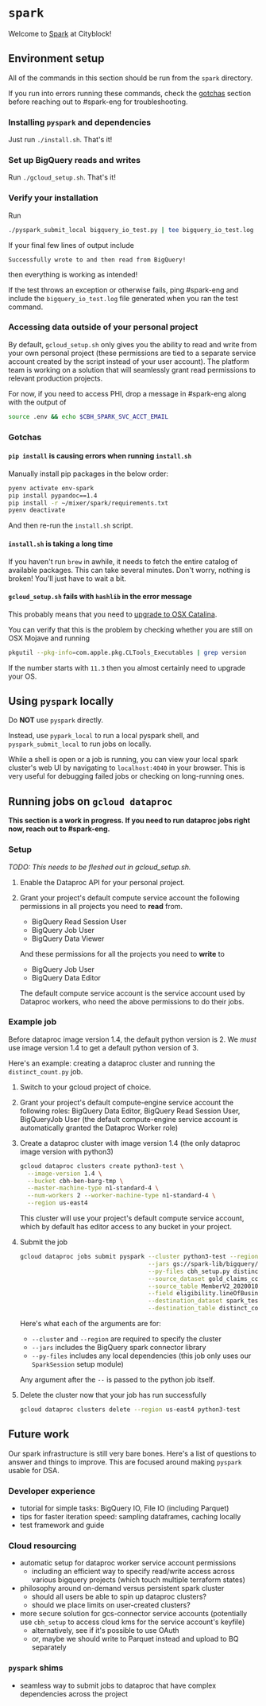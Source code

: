 # `spark`

Welcome to [Spark](https://spark.apache.org/) at Cityblock!

## Environment setup

All of the commands in this section should be run from the `spark` directory.

If you run into errors running these commands, check the [gotchas](#gotchas) section before reaching
out to #spark-eng for troubleshooting.

### Installing `pyspark` and dependencies

Just run `./install.sh`. That's it!

### Set up BigQuery reads and writes

Run `./gcloud_setup.sh`. That's it!

### Verify your installation

Run

```bash
./pyspark_submit_local bigquery_io_test.py | tee bigquery_io_test.log
```

If your final few lines of output include

```
Successfully wrote to and then read from BigQuery!
```

then everything is working as intended!

If the test throws an exception or otherwise fails, ping #spark-eng and include the
`bigquery_io_test.log` file generated when you ran the test command.

### Accessing data outside of your personal project

By default, `gcloud_setup.sh` only gives you the ability to read and write from your own personal
project (these permissions are tied to a separate service account created by the script instead of
your user account). The platform team is working on a solution that will seamlessly grant read
permissions to relevant production projects.

For now, if you need to access PHI, drop a message in #spark-eng along with the output of

```bash
source .env && echo $CBH_SPARK_SVC_ACCT_EMAIL

```
   
### Gotchas

#### `pip install` is causing errors when running `install.sh`

Manually install pip packages in the below order:

```bash
pyenv activate env-spark
pip install pypandoc==1.4
pip install -r ~/mixer/spark/requirements.txt
pyenv deactivate
```
And then re-run the `install.sh` script.

#### `install.sh` is taking a long time
If you haven't run `brew` in awhile, it needs to fetch the entire catalog of available
packages. This can take several minutes. Don't worry, nothing is broken! You'll just have to wait a
bit.


#### `gcloud_setup.sh` fails with `hashlib` in the error message
This probably means that you need to [upgrade to OSX
Catalina](https://discuss.bitrise.io/t/broken-python-2-7-hashlib-in-new-xcode-10-3-x-mojave-stack/11401).

You can verify that this is the problem by checking whether you are still on OSX Mojave and running
```bash
pkgutil --pkg-info=com.apple.pkg.CLTools_Executables | grep version
```
If the number starts with `11.3` then you almost certainly need to upgrade your OS.
   
## Using `pyspark` locally

Do **NOT** use `pyspark` directly.

Instead, use `pypark_local` to run a local pyspark shell, and `pyspark_submit_local` to run jobs on
locally.

While a shell is open or a job is running, you can view your local spark cluster's web UI by
navigating to `localhost:4040` in your browser. This is very useful for debugging failed jobs or
checking on long-running ones.
   
## Running jobs on `gcloud dataproc`

**This section is a work in progress. If you need to run dataproc jobs right now, reach out to
#spark-eng.**

### Setup

*TODO: This needs to be fleshed out in gcloud_setup.sh.*

1. Enable the Dataproc API for your personal project.
1. Grant your project's default compute service account the following permissions in all projects
   you need to **read** from.
   
   - BigQuery Read Session User
   - BigQuery Job User
   - BigQuery Data Viewer 
   
   And these permissions for all the projects you need to **write** to
   
   - BigQuery Job User
   - BigQuery Data Editor
   
   The default compute service account is the service account used by
   Dataproc workers, who need the above permissions to do their jobs.

### Example job

Before dataproc image version 1.4, the default python version is 2. We *must* use image version 1.4
to get a default python version of 3.

Here's an example: creating a dataproc cluster and running the `distinct_count.py` job.

1. Switch to your gcloud project of choice.
1. Grant your project's default compute-engine service account the following roles: BigQuery Data
   Editor, BigQuery Read Session User, BigQueryJob User (the default compute-engine service account
   is automatically granted the Dataproc Worker role)
1. Create a dataproc cluster with image version 1.4 (the only dataproc image version with python3)
   ```bash
   gcloud dataproc clusters create python3-test \
     --image-version 1.4 \
     --bucket cbh-ben-barg-tmp \
     --master-machine-type n1-standard-4 \
     --num-workers 2 --worker-machine-type n1-standard-4 \
     --region us-east4
   ```
   This cluster will use your project's default compute service account, which by default has
   editor access to any bucket in your project.
1. Submit the job
   ```bash
   gcloud dataproc jobs submit pyspark --cluster python3-test --region us-east4 \
                                       --jars gs://spark-lib/bigquery/spark-bigquery-latest.jar \
                                       --py-files cbh_setup.py distinct_count.py -- \
                                       --source_dataset gold_claims_cci_facets_3c6ce1f3 \
                                       --source_table MemberV2_20200101 \
                                       --field eligibility.lineOfBusiness \
                                       --destination_dataset spark_test \
                                       --destination_table distinct_count_dataproc_0
    ```
    Here's what each of the arguments are for:

    - `--cluster` and `--region` are required to specify the cluster
    - `--jars` includes the BigQuery spark connector library
    - `--py-files` includes any local dependencies (this job only uses our `SparkSession` setup
      module)
   
   Any argument after the `--` is passed to the python job itself.
1. Delete the cluster now that your job has run successfully
    ```bash
    gcloud dataproc clusters delete --region us-east4 python3-test
    ```

## Future work

Our spark infrastructure is still very bare bones. Here's a list of questions to answer and things
to improve. This are focused around making `pyspark` usable for DSA.

### Developer experience
- tutorial for simple tasks: BigQuery IO, File IO (including Parquet)
- tips for faster iteration speed: sampling dataframes, caching locally
- test framework and guide

### Cloud resourcing
- automatic setup for dataproc worker service account permissions
  + including an efficient way to specify read/write access across various bigquery projects (which
    touch multiple terraform states)
- philosophy around on-demand versus persistent spark cluster
  + should all users be able to spin up dataproc clusters?
  + should we place limits on user-created clusters?
- more secure solution for gcs-connector service accounts (potentially use `cbh_setup` to access
  cloud kms for the service account's keyfile)
  + alternatively, see if it's possible to use OAuth
  + or, maybe we should write to Parquet instead and upload to BQ separately

### `pyspark` shims
- seamless way to submit jobs to dataproc that have complex dependencies across the project
